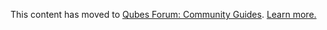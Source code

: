 This content has moved to [Qubes Forum: Community Guides](https://forum.qubes-os.org/t/safely-uninstalling-packages-in-templatevms/19002). [Learn more.](https://forum.qubes-os.org/t/announcement-qubes-community-project-has-been-migrated-to-the-forum/20367/)
